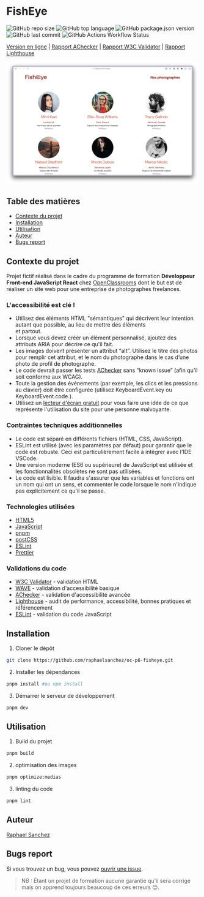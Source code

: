 # FishEye

![GitHub repo size](https://img.shields.io/github/repo-size/raphaelsanchez/oc-p6-fisheye)
![GitHub top language](https://img.shields.io/github/languages/top/raphaelsanchez/oc-p6-fisheye)
![GitHub package.json version](https://img.shields.io/github/v/tag/raphaelsanchez/oc-p6-fisheye?label=version&sort=semver)
![GitHub last commit](https://img.shields.io/github/last-commit/raphaelsanchez/oc-p6-fisheye)
![GitHub Actions Workflow Status](https://img.shields.io/github/actions/workflow/status/raphaelsanchez/oc-p6-fisheye/static.yml)

[Version en ligne](https://raphaelsanchez.github.io/oc-p6-fisheye/) | [Rapport AChecker](https://achecker.ca/checker/index.php?uri=https%3A%2F%2Fraphaelsanchez.github.io%2Foc-p6-fisheye%2F&gid=WCAG2-AA) | [Rapport W3C Validator](https://validator.w3.org/nu/?doc=https%3A%2F%2Fraphaelsanchez.github.io%2Foc-p6-fisheye%2F) | [Rapport Lighthouse](https://lighthouse-dot-webdotdevsite.appspot.com//lh/html?url=https%3A%2F%2Fraphaelsanchez.github.io%2Foc-p6-fisheye%2F)

![FishEye](./screenshot.png)

## Table des matières

- [Contexte du projet](#contexte-du-projet)
- [Installation](#installation)
- [Utilisation](#utilisation)
- [Auteur](#auteur)
- [Bugs report](#bugs-report)

## Contexte du projet

Projet fictif réalisé dans le cadre du programme de formation **Développeur Front-end JavaScript React** chez [OpenClassrooms](https://openclassrooms.com) dont le but est de réaliser un site web pour une entreprise de photographes freelances.

### L'accessibilité est clé !

- Utilisez des éléments HTML "sémantiques" qui décrivent leur intention autant que possible, au lieu de mettre des éléments <div> et <span> partout.
- Lorsque vous devez créer un élément personnalisé, ajoutez des attributs ARIA pour décrire ce qu'il fait.
- Les images doivent présenter un attribut “alt”. Utilisez le titre des photos pour remplir cet attribut, et le nom du photographe dans le cas d’une photo de profil de photographe.
- Le code devrait passer les tests [AChecker](https://idrc.ocadu.ca/) sans “known issue” (afin qu'il soit conforme aux WCAG).
- Toute la gestion des événements (par exemple, les clics et les pressions au clavier) doit être configurée (utilisez KeyboardEvent.key ou KeyboardEvent.code.).
- Utilisez un [lecteur d'écran gratuit](https://developer.mozilla.org/fr/docs/Learn/Tools_and_testing/Cross_browser_testing/Accessibility) pour vous faire une idée de ce que représente l'utilisation du site pour une personne malvoyante.

### Contraintes techniques additionnelles

- Le code est séparé en différents fichiers (HTML, CSS, JavaScript).
- ESLint est utilisé (avec les paramètres par défaut) pour garantir que le code est robuste. Ceci est particulièrement facile à intégrer avec l'IDE VSCode.
- Une version moderne (ES6 ou supérieure) de JavaScript est utilisée et les fonctionnalités obsolètes ne sont pas utilisées.
- Le code est lisible. Il faudra s'assurer que les variables et fonctions ont un nom qui ont un sens, et commenter le code lorsque le nom n'indique pas explicitement ce qu'il se passe.

### Technologies utilisées

- [HTML5](https://developer.mozilla.org/fr/docs/Web/HTML)
- [JavaScript](https://developer.mozilla.org/fr/docs/Web/JavaScript)
- [pnpm](https://pnpm.io/)
- [postCSS](https://postcss.org/)
- [ESLint](https://eslint.org/)
- [Prettier](https://prettier.io/)

### Validations du code

- [W3C Validator](https://validator.w3.org/) - validation HTML
- [WAVE](https://wave.webaim.org/) - validation d'accessibilité basique
- [AChecker](https://achecker.ca/checker/index.php) - validation d'accessibilité avancée
- [Lighthouse](https://developers.google.com/web/tools/lighthouse) - audit de performance, accessibilité, bonnes pratiques et référencement
- [ESLint](https://eslint.org/) - validation du code JavaScript

## Installation

1. Cloner le dépôt

```sh
git clone https://github.com/raphaelsanchez/oc-p6-fisheye.git
```

2. Installer les dépendances

```sh
pnpm install #ou npm install
```

3. Démarrer le serveur de développement

```sh
pnpm dev
```

## Utilisation

1. Build du projet

```sh
pnpm build
```

2. optimisation des images

```sh
pnpm optimize:medias
```

3. linting du code

```sh
pnpm lint
```

## Auteur

[Raphael Sanchez](https://www.linkedin.com/in/raphael-sanchez-design/)

## Bugs report

Si vous trouvez un bug, vous pouvez [ouvrir une issue](https://github.com/raphaelsanchez/oc-p6-fisheye/issues).

> NB : Étant un projet de formation aucune garantie qu'il sera corrigé mais on apprend toujours beaucoup de ces erreurs 😊.
